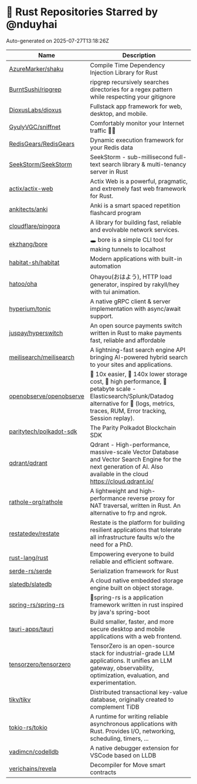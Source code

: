 # 🌟 Rust Repositories Starred by @nduyhai

Auto-generated on 2025-07-27T13:18:26Z

| Name | Description |
|------|-------------|
| [AzureMarker/shaku](https://github.com/AzureMarker/shaku) | Compile Time Dependency lnjection Library for Rust |
| [BurntSushi/ripgrep](https://github.com/BurntSushi/ripgrep) | ripgrep recursively searches directories for a regex pattern while respecting your gitignore |
| [DioxusLabs/dioxus](https://github.com/DioxusLabs/dioxus) | Fullstack app framework for web, desktop, and mobile. |
| [GyulyVGC/sniffnet](https://github.com/GyulyVGC/sniffnet) | Comfortably monitor your Internet traffic 🕵️‍♂️ |
| [RedisGears/RedisGears](https://github.com/RedisGears/RedisGears) | Dynamic execution framework for your Redis data |
| [SeekStorm/SeekStorm](https://github.com/SeekStorm/SeekStorm) | SeekStorm - sub-millisecond full-text search library & multi-tenancy server in Rust |
| [actix/actix-web](https://github.com/actix/actix-web) | Actix Web is a powerful, pragmatic, and extremely fast web framework for Rust. |
| [ankitects/anki](https://github.com/ankitects/anki) | Anki is a smart spaced repetition flashcard program |
| [cloudflare/pingora](https://github.com/cloudflare/pingora) | A library for building fast, reliable and evolvable network services. |
| [ekzhang/bore](https://github.com/ekzhang/bore) | 🕳 bore is a simple CLI tool for making tunnels to localhost |
| [habitat-sh/habitat](https://github.com/habitat-sh/habitat) | Modern applications with built-in automation |
| [hatoo/oha](https://github.com/hatoo/oha) | Ohayou(おはよう), HTTP load generator, inspired by rakyll/hey with tui animation. |
| [hyperium/tonic](https://github.com/hyperium/tonic) | A native gRPC client & server implementation with async/await support. |
| [juspay/hyperswitch](https://github.com/juspay/hyperswitch) | An open source payments switch written in Rust to make payments fast, reliable and affordable |
| [meilisearch/meilisearch](https://github.com/meilisearch/meilisearch) | A lightning-fast search engine API bringing AI-powered hybrid search to your sites and applications. |
| [openobserve/openobserve](https://github.com/openobserve/openobserve) | 🚀 10x easier, 🚀 140x lower storage cost, 🚀 high performance,  🚀 petabyte scale - Elasticsearch/Splunk/Datadog alternative for 🚀 (logs, metrics, traces, RUM, Error tracking, Session replay). |
| [paritytech/polkadot-sdk](https://github.com/paritytech/polkadot-sdk) | The Parity Polkadot Blockchain SDK |
| [qdrant/qdrant](https://github.com/qdrant/qdrant) | Qdrant - High-performance, massive-scale Vector Database and Vector Search Engine for the next generation of AI. Also available in the cloud https://cloud.qdrant.io/ |
| [rathole-org/rathole](https://github.com/rathole-org/rathole) | A lightweight and high-performance reverse proxy for NAT traversal, written in Rust. An alternative to frp and ngrok. |
| [restatedev/restate](https://github.com/restatedev/restate) | Restate is the platform for building resilient applications that tolerate all infrastructure faults w/o the need for a PhD. |
| [rust-lang/rust](https://github.com/rust-lang/rust) | Empowering everyone to build reliable and efficient software. |
| [serde-rs/serde](https://github.com/serde-rs/serde) | Serialization framework for Rust |
| [slatedb/slatedb](https://github.com/slatedb/slatedb) | A cloud native embedded storage engine built on object storage. |
| [spring-rs/spring-rs](https://github.com/spring-rs/spring-rs) | 🍃spring-rs is a application framework written in rust inspired by java's spring-boot |
| [tauri-apps/tauri](https://github.com/tauri-apps/tauri) | Build smaller, faster, and more secure desktop and mobile applications with a web frontend. |
| [tensorzero/tensorzero](https://github.com/tensorzero/tensorzero) | TensorZero is an open-source stack for industrial-grade LLM applications. It unifies an LLM gateway, observability, optimization, evaluation, and experimentation. |
| [tikv/tikv](https://github.com/tikv/tikv) | Distributed transactional key-value database, originally created to complement TiDB |
| [tokio-rs/tokio](https://github.com/tokio-rs/tokio) | A runtime for writing reliable asynchronous applications with Rust. Provides I/O, networking, scheduling, timers, ... |
| [vadimcn/codelldb](https://github.com/vadimcn/codelldb) | A native debugger extension for VSCode based on LLDB |
| [verichains/revela](https://github.com/verichains/revela) | Decompiler for Move smart contracts |
